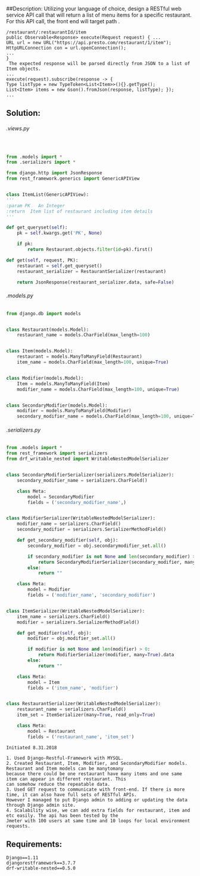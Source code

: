 
##Description:
    Utilizing your language of choice, design a RESTful web service API call that will return a list of menu items for a specific restaurant.
    For this API call, the front end will target path .

    ​/restaurant/:restaurantId/item​
    public Observable<Response> ​execute​(Request request) { ...
    URL url = ​new​ URL(​"https://api.presto.com/restaurant/1/item"​); HttpURLConnection con = url.openConnection();
    ...
    }
     The expected response will be parsed directly from JSON to a list of Item objects.
    ...
    execute(request).subscribe(response -> {
    Type listType = ​new​ TypeToken<List<Item>>(){}.getType();
    List<Item> items = ​new​ Gson().fromJson(response, listType); });
    ...
## Solution:
###### .views.py
```python


from .models import *
from .serializers import *

from django.http import JsonResponse
from rest_framework.generics import GenericAPIView


class ItemList(GenericAPIView):
'''
:param PK   An Integer
:return  Item list of restaurant including item details
'''

def get_queryset(self):
    pk = self.kwargs.get('PK', None)

    if pk:
        return Restaurant.objects.filter(id=pk).first()

def get(self, request, PK):
    restaurant = self.get_queryset()
    restaurant_serializer = RestaurantSerializer(restaurant)

    return JsonResponse(restaurant_serializer.data, safe=False)
```

###### .models.py
```python
from django.db import models


class Restaurant(models.Model):
    restaurant_name = models.CharField(max_length=100)


class Item(models.Model):
    restaurant = models.ManyToManyField(Restaurant)
    item_name = models.CharField(max_length=100, unique=True)


class Modifier(models.Model):
    Item = models.ManyToManyField(Item)
    modifier_name = models.CharField(max_length=100, unique=True)


class SecondaryModifier(models.Model):
    modifier = models.ManyToManyField(Modifier)
    secondary_modifier_name = models.CharField(max_length=100, unique=True)
```
###### .serializers.py
```python
from .models import *
from rest_framework import serializers
from drf_writable_nested import WritableNestedModelSerializer


class SecondaryModifierSerializer(serializers.ModelSerializer):
    secondary_modifier_name = serializers.CharField()

    class Meta:
        model = SecondaryModifier
        fields = ('secondary_modifier_name',)


class ModifierSerializer(WritableNestedModelSerializer):
    modifier_name = serializers.CharField()
    secondary_modifier = serializers.SerializerMethodField()

    def get_secondary_modifier(self, obj):
        secondary_modifier = obj.secondarymodifier_set.all()

        if secondary_modifier is not None and len(secondary_modifier) > 0:
            return SecondaryModifierSerializer(secondary_modifier, many=True).data
        else:
            return ""

    class Meta:
        model = Modifier
        fields = ('modifier_name', 'secondary_modifier')


class ItemSerializer(WritableNestedModelSerializer):
    item_name = serializers.CharField()
    modifier = serializers.SerializerMethodField()

    def get_modifier(self, obj):
        modifier = obj.modifier_set.all()

        if modifier is not None and len(modifier) > 0:
            return ModifierSerializer(modifier, many=True).data
        else:
            return ""

    class Meta:
        model = Item
        fields = ('item_name', 'modifier')


class RestaurantSerializer(WritableNestedModelSerializer):
    restaurant_name = serializers.CharField()
    item_set = ItemSerializer(many=True, read_only=True)

    class Meta:
        model = Restaurant
        fields = ('restaurant_name', 'item_set')
```

    Initiated 8.31.2018

    1. Used Django-Restful-Framework with MYSQL.
    2. Created Restaurant, Item, Modifier, and SecondaryModifier models. Restaurant and Item models can be manytomany
    because there could be one restaurant have many items and one same item can appear in different restaurant. This
    can somehow reduce the repeatable data.
    3. Used GET request to communicate with front-end. If there is more time, it can also have full sets of RESTful APIs.
    However I managed to put Django admin to adding or updating the data through Django admin site.
    4. Scalability wise, we can add extra fields for restaurant, item and etc easily. The api has been tested by the
    Jmeter with 100 users at same time and 10 loops for local environment requests.


## Requirements:
    Django==1.11
    djangorestframework==3.7.7
    drf-writable-nested==0.5.0


